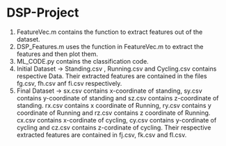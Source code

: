 # DSP-Project
1. FeatureVec.m contains the function to extract features out of the dataset.
2. DSP_Features.m uses the function in FeatureVec.m to extract the features and then plot them.
3. ML_CODE.py contains the classification code.
4. Initial Dataset  -> Standing.csv , Running.csv and Cycling.csv contains respective Data. Their extracted features are contained in the files fg.csv, fh.csv anf fi.csv respectively.
5. Final Dataset -> sx.csv contains x-coordinate of standing, sy.csv contains y-coordinate of standing and sz.csv contains z-coordinate of standing. rx.csv contains x coordinate of Running, ry.csv contains y coordinate of Running and rz.csv contains z coordinate of Running. cx.csv contains x-cordinate of cycling, cy.csv contains y-cordinate of cycling and cz.csv contains z-cordinate of cycling. Their respective extracted features are contained in fj.csv, fk.csv and fl.csv.
